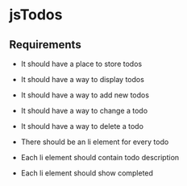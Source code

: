 # jsTodos

## Requirements
* It should have a place to store todos
* It should have a way to display todos
* It should have a way to add new todos
* It should have a way to change a todo
* It should have a way to delete a todo

* There should be an li element for every todo
* Each li element should contain todo description
* Each li element should show completed
